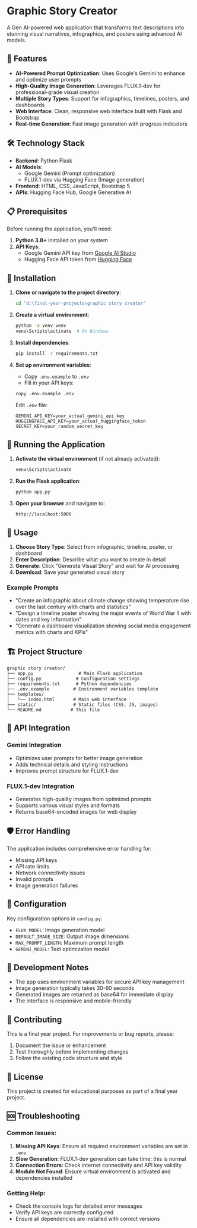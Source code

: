 # Graphic Story Creator

A Gen AI-powered web application that transforms text descriptions into stunning visual narratives, infographics, and posters using advanced AI models.

## 🚀 Features

- **AI-Powered Prompt Optimization**: Uses Google's Gemini to enhance and optimize user prompts
- **High-Quality Image Generation**: Leverages FLUX.1-dev for professional-grade visual creation
- **Multiple Story Types**: Support for infographics, timelines, posters, and dashboards
- **Web Interface**: Clean, responsive web interface built with Flask and Bootstrap
- **Real-time Generation**: Fast image generation with progress indicators

## 🛠 Technology Stack

- **Backend**: Python Flask
- **AI Models**: 
  - Google Gemini (Prompt optimization)
  - FLUX.1-dev via Hugging Face (Image generation)
- **Frontend**: HTML, CSS, JavaScript, Bootstrap 5
- **APIs**: Hugging Face Hub, Google Generative AI

## 📋 Prerequisites

Before running the application, you'll need:

1. **Python 3.8+** installed on your system
2. **API Keys**:
   - Google Gemini API key from [Google AI Studio](https://makersuite.google.com/)
   - Hugging Face API token from [Hugging Face](https://huggingface.co/settings/tokens)

## 🔧 Installation

1. **Clone or navigate to the project directory**:
   ```bash
   cd "d:\final-year-projects\graphic story creator"
   ```

2. **Create a virtual environment**:
   ```bash
   python -m venv venv
   venv\Scripts\activate  # On Windows
   ```

3. **Install dependencies**:
   ```bash
   pip install -r requirements.txt
   ```

4. **Set up environment variables**:
   - Copy `.env.example` to `.env`
   - Fill in your API keys:
   ```bash
   copy .env.example .env
   ```
   
   Edit `.env` file:
   ```
   GEMINI_API_KEY=your_actual_gemini_api_key
   HUGGINGFACE_API_KEY=your_actual_huggingface_token
   SECRET_KEY=your_random_secret_key
   ```

## 🚀 Running the Application

1. **Activate the virtual environment** (if not already activated):
   ```bash
   venv\Scripts\activate
   ```

2. **Run the Flask application**:
   ```bash
   python app.py
   ```

3. **Open your browser** and navigate to:
   ```
   http://localhost:5000
   ```

## 📖 Usage

1. **Choose Story Type**: Select from infographic, timeline, poster, or dashboard
2. **Enter Description**: Describe what you want to create in detail
3. **Generate**: Click "Generate Visual Story" and wait for AI processing
4. **Download**: Save your generated visual story

### Example Prompts

- "Create an infographic about climate change showing temperature rise over the last century with charts and statistics"
- "Design a timeline poster showing the major events of World War II with dates and key information"
- "Generate a dashboard visualization showing social media engagement metrics with charts and KPIs"

## 🏗 Project Structure

```
graphic story creator/
├── app.py                 # Main Flask application
├── config.py             # Configuration settings
├── requirements.txt      # Python dependencies
├── .env.example         # Environment variables template
├── templates/
│   └── index.html       # Main web interface
├── static/              # Static files (CSS, JS, images)
└── README.md           # This file
```

## 🔑 API Integration

### Gemini Integration
- Optimizes user prompts for better image generation
- Adds technical details and styling instructions
- Improves prompt structure for FLUX.1-dev

### FLUX.1-dev Integration
- Generates high-quality images from optimized prompts
- Supports various visual styles and formats
- Returns base64-encoded images for web display

## 🛡 Error Handling

The application includes comprehensive error handling for:
- Missing API keys
- API rate limits
- Network connectivity issues
- Invalid prompts
- Image generation failures

## 🔧 Configuration

Key configuration options in `config.py`:
- `FLUX_MODEL`: Image generation model
- `DEFAULT_IMAGE_SIZE`: Output image dimensions
- `MAX_PROMPT_LENGTH`: Maximum prompt length
- `GEMINI_MODEL`: Text optimization model

## 📝 Development Notes

- The app uses environment variables for secure API key management
- Image generation typically takes 30-60 seconds
- Generated images are returned as base64 for immediate display
- The interface is responsive and mobile-friendly

## 🤝 Contributing

This is a final year project. For improvements or bug reports, please:
1. Document the issue or enhancement
2. Test thoroughly before implementing changes
3. Follow the existing code structure and style

## 📄 License

This project is created for educational purposes as part of a final year project.

## 🆘 Troubleshooting

### Common Issues:

1. **Missing API Keys**: Ensure all required environment variables are set in `.env`
2. **Slow Generation**: FLUX.1-dev generation can take time; this is normal
3. **Connection Errors**: Check internet connectivity and API key validity
4. **Module Not Found**: Ensure virtual environment is activated and dependencies installed

### Getting Help:

- Check the console logs for detailed error messages
- Verify API keys are correctly configured
- Ensure all dependencies are installed with correct versions
